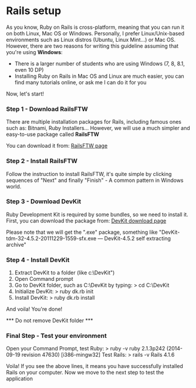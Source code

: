 # **Rails setup**

As you know, Ruby on Rails is cross-platform, meaning that you can run it on both Linux, Mac OS or Windows. Personally,
I prefer Linux/Unix-based environments such as Linux distros (Ubuntu, Linux Mint...) or Mac OS. However, there are two
reasons for writing this guideline assuming that you're using **Windows**:

*   There is a larger number of students who are using Windows (7, 8, 8.1, even 10 DP)
*   Installing Ruby on Rails in Mac OS and Linux are much easier, you can find many tutorials online, or ask me I can do
it for you

Now, let's start!

### Step 1 - Download RailsFTW

There are multiple installation packages for Rails, including famous ones such as: Bitnami, Ruby Installers... However,
we will use a much simpler and easy-to-use package called **RailsFTW**

You can download it from: [RailsFTW page](http://railsftw.bryanbibat.net/ "Rails FTW Download link")

### Step 2 - Install RailsFTW

Follow the instruction to install RailsFTW, it's quite simple by clicking sequences of "Next" and finally "Finish" - A
common pattern in Windows world.

### Step 3 - Download DevKit

Ruby Development Kit is required by some bundles, so we need to install it. First, you can download the package from:
[DevKit download page](https://github.com/oneclick/rubyinstaller/downloads/ "DevKit download page")

Please note that we will get the ".exe" package, something like "DevKit-tdm-32-4.5.2-20111229-1559-sfx.exe —
DevKit-4.5.2 self extracting archive"

### Step 4 - Install DevKit

1. Extract DevKit to a folder (like c:\DevKit")
2. Open Command prompt
3. Go to DevKit folder, such as C:\DevKit by typing:
        > cd C:\DevKit
4. Initialize DevKit:
        > ruby dk.rb init
5. Install DevKit:
        > ruby dk.rb install

And voila! You're done!

*** Do not remove DevKit folder ***

### Final Step - Test your environment

Open your Command Prompt, test Ruby:
        > ruby -v
        ruby 2.1.3p242 (2014-09-19 revision 47630) [i386-mingw32]
Test Rails:
        > rails -v
        Rails 4.1.6

Voila! If you see the above lines, it means you have successfully installed Rails on your computer. Now we move to
the next step to test the application